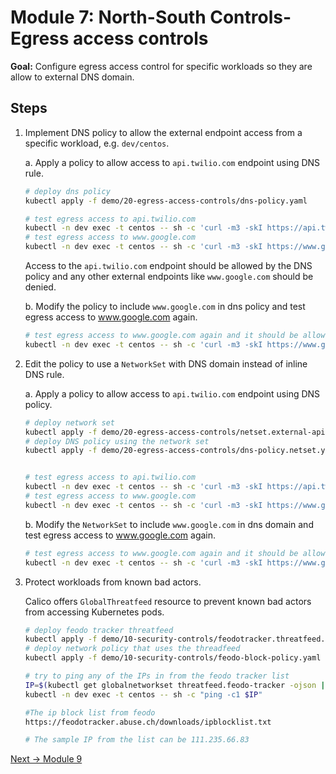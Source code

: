 # Module 7: North-South Controls-Egress access controls

**Goal:** Configure egress access control for specific workloads so they are allow to external DNS domain.

## Steps

1. Implement DNS policy to allow the external endpoint access from a specific workload, e.g. `dev/centos`.

    a. Apply a policy to allow access to `api.twilio.com` endpoint using DNS rule.

    ```bash
    # deploy dns policy
    kubectl apply -f demo/20-egress-access-controls/dns-policy.yaml

    # test egress access to api.twilio.com
    kubectl -n dev exec -t centos -- sh -c 'curl -m3 -skI https://api.twilio.com 2>/dev/null | grep -i http'
    # test egress access to www.google.com
    kubectl -n dev exec -t centos -- sh -c 'curl -m3 -skI https://www.google.com 2>/dev/null | grep -i http'
    ```

    Access to the `api.twilio.com` endpoint should be allowed by the DNS policy and any other external endpoints like `www.google.com` should be denied. 

    b. Modify the policy to include `www.google.com` in dns policy and test egress access to www.google.com again.

    ```bash
    # test egress access to www.google.com again and it should be allowed.
    kubectl -n dev exec -t centos -- sh -c 'curl -m3 -skI https://www.google.com 2>/dev/null | grep -i http'
    ```


2.  Edit the policy to use a `NetworkSet` with DNS domain instead of inline DNS rule.

    a. Apply a policy to allow access to `api.twilio.com` endpoint using DNS policy.

    ```bash
    # deploy network set
    kubectl apply -f demo/20-egress-access-controls/netset.external-apis.yaml
    # deploy DNS policy using the network set
    kubectl apply -f demo/20-egress-access-controls/dns-policy.netset.yaml


    # test egress access to api.twilio.com
    kubectl -n dev exec -t centos -- sh -c 'curl -m3 -skI https://api.twilio.com 2>/dev/null | grep -i http'
    # test egress access to www.google.com
    kubectl -n dev exec -t centos -- sh -c 'curl -m3 -skI https://www.google.com 2>/dev/null | grep -i http'
    ```
    
    b. Modify the `NetworkSet` to include `www.google.com` in dns domain and test egress access to www.google.com again.

    ```bash
    # test egress access to www.google.com again and it should be allowed.
    kubectl -n dev exec -t centos -- sh -c 'curl -m3 -skI https://www.google.com 2>/dev/null | grep -i http'
    ```

3. Protect workloads from known bad actors.

    Calico offers `GlobalThreatfeed` resource to prevent known bad actors from accessing Kubernetes pods.

    ```bash
    # deploy feodo tracker threatfeed
    kubectl apply -f demo/10-security-controls/feodotracker.threatfeed.yaml
    # deploy network policy that uses the threadfeed
    kubectl apply -f demo/10-security-controls/feodo-block-policy.yaml

    # try to ping any of the IPs in from the feodo tracker list
    IP=$(kubectl get globalnetworkset threatfeed.feodo-tracker -ojson | jq .spec.nets[0] | sed -e 's/^"//' -e 's/"$//' -e 's/\/32//')
    kubectl -n dev exec -t centos -- sh -c "ping -c1 $IP"

    #The ip block list from feodo
    https://feodotracker.abuse.ch/downloads/ipblocklist.txt

    # The sample IP from the list can be 111.235.66.83
    ```

[Next -> Module 9](../modules/using-observability-tools.md)
